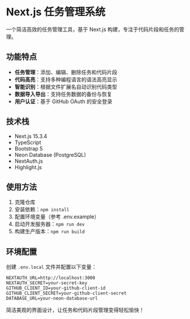 # Next.js 任务管理系统

一个简洁高效的任务管理工具，基于 Next.js 构建，专注于代码片段和任务的管理。

## 功能特点

- **任务管理**：添加、编辑、删除任务和代码片段
- **代码高亮**：支持多种编程语言的语法高亮显示
- **智能识别**：根据文件扩展名自动识别代码类型
- **数据导入导出**：支持任务数据的备份与恢复
- **用户认证**：基于 GitHub OAuth 的安全登录

## 技术栈

- Next.js 15.3.4
- TypeScript
- Bootstrap 5
- Neon Database (PostgreSQL)
- NextAuth.js
- Highlight.js

## 使用方法

1. 克隆仓库
2. 安装依赖：`npm install`
3. 配置环境变量（参考 .env.example）
4. 启动开发服务器：`npm run dev`
5. 构建生产版本：`npm run build`

## 环境配置

创建 `.env.local` 文件并配置以下变量：

```
NEXTAUTH_URL=http://localhost:3000
NEXTAUTH_SECRET=your-secret-key
GITHUB_CLIENT_ID=your-github-client-id
GITHUB_CLIENT_SECRET=your-github-client-secret
DATABASE_URL=your-neon-database-url
```

简洁美观的界面设计，让任务和代码片段管理变得轻松愉快！
